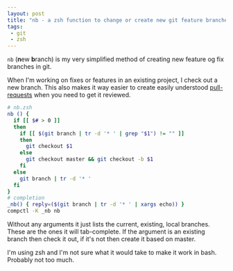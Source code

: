 ```yaml
---
layout: post
title: "nb - a zsh function to change or create new git feature branches (with completion)"
tags:
 - git
 - zsh
---
```


`nb` (<strong>n</strong>ew <strong>b</strong>ranch) is my very simplified method of creating new feature og fix branches in git.

When I'm working on fixes or features in an existing project, I check out a new branch. This also makes it way easier to create easily understood [pull-requests][] when you need to get it reviewed.

````sh
# nb.zsh
nb () {
  if [[ $# > 0 ]]
  then
    if [[ $(git branch | tr -d '* ' | grep "$1") != "" ]]
    then
      git checkout $1
    else
      git checkout master && git checkout -b $1
    fi
  else
    git branch | tr -d '* '
  fi
}
# completion
_nb() { reply=($(git branch | tr -d '* ' | xargs echo)) }
compctl -K _nb nb
````

Without any arguments it just lists the current, existing, local branches. These are the ones it will tab-complete. If the argument is an existing branch then check it out, if it's not then create it based on master.

I'm using zsh and I'm not sure what it would take to make it work in bash. Probably not too much.

[pull-requests]: /2013/10/14/one-shot-command-to-create-a-github-pull-request-and-open-it-in-your-browser.html
